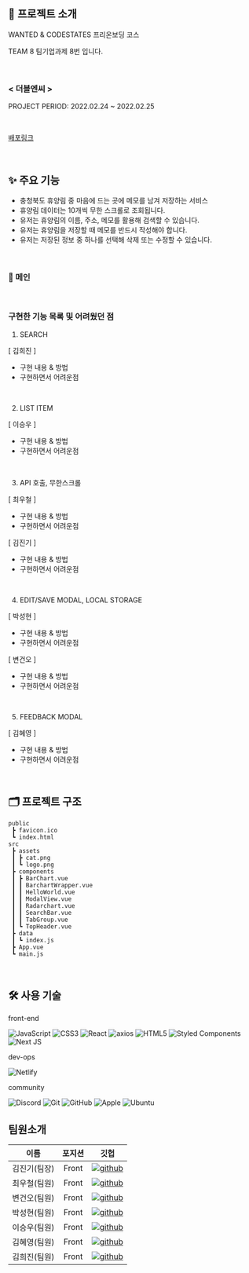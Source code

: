 ## 📑 프로젝트 소개

WANTED & CODESTATES 프리온보딩 코스 

TEAM 8 팀기업과제 8번 입니다.

<br>

### < 더블엔씨 >

PROJECT PERIOD: 2022.02.24 ~ 2022.02.25

<br>

[배포링크]()

<br>

## ✨ 주요 기능

- 충청북도 휴양림 중 마음에 드는 곳에 메모를 남겨 저장하는 서비스
- 휴양림 데이터는 10개씩 무한 스크롤로 조회됩니다.
- 유저는 휴양림의 이름, 주소, 메모를 활용해 검색할 수 있습니다.
- 유저는 휴양림을 저장할 때 메모를 반드시 작성해야 합니다.
- 유저는 저장된 정보 중 하나를 선택해 삭제 또는 수정할 수 있습니다.

<br>

### 🧔 메인 



<br>

### 구현한 기능 목록 및 어려웠던 점

1. SEARCH

[ 김희진 ] 

- 구현 내용 & 방법
- 구현하면서 어려운점


<br>


2. LIST ITEM

[ 이승우 ] 

- 구현 내용 & 방법
- 구현하면서 어려운점


<br>


3. API 호출, 무한스크롤

[ 최우철 ] 

- 구현 내용 & 방법
- 구현하면서 어려운점

[ 김진기 ] 

- 구현 내용 & 방법
- 구현하면서 어려운점


<br>



4. EDIT/SAVE MODAL, LOCAL STORAGE

[ 박성현 ] 

- 구현 내용 & 방법
- 구현하면서 어려운점

[ 변건오 ] 

- 구현 내용 & 방법
- 구현하면서 어려운점


<br>


5. FEEDBACK MODAL

[ 김혜영 ] 

- 구현 내용 & 방법
- 구현하면서 어려운점


<br>

## 🗂 프로젝트 구조

```
public
 ┣ favicon.ico
 ┗ index.html
src
 ┣ assets
 ┃ ┣ cat.png
 ┃ ┗ logo.png
 ┣ components
 ┃ ┣ BarChart.vue
 ┃ ┃ BarchartWrapper.vue
 ┃ ┃ HelloWorld.vue
 ┃ ┃ ModalView.vue
 ┃ ┃ Radarchart.vue
 ┃ ┃ SearchBar.vue
 ┃ ┃ TabGroup.vue
 ┃ ┗ TopHeader.vue
 ┣ data
 ┃ ┗ index.js
 ┣ App.vue
 ┗ main.js
```

<br>

## 🛠 사용 기술

front-end

![JavaScript](https://img.shields.io/badge/javascript-%23323330.svg?style=for-the-badge&logo=javascript&logoColor=%23F7DF1E)
![CSS3](https://img.shields.io/badge/css3-%231572B6.svg?style=for-the-badge&logo=css3&logoColor=white)
![React](https://img.shields.io/badge/react-%2320232a.svg?style=for-the-badge&logo=react&logoColor=%2361DAFB)
![axios](https://img.shields.io/badge/-AXIOS-purple?style=for-the-badge)
![HTML5](https://img.shields.io/badge/html5-%23E34F26.svg?style=for-the-badge&logo=html5&logoColor=white)
![Styled Components](https://img.shields.io/badge/styled--components-DB7093?style=for-the-badge&logo=styled-components&logoColor=white)
![Next JS](https://img.shields.io/badge/Next-black?style=for-the-badge&logo=next.js&logoColor=white)



dev-ops

![Netlify](https://img.shields.io/badge/netlify-%23000000.svg?style=for-the-badge&logo=netlify&logoColor=#00C7B7)

community

![Discord](https://img.shields.io/badge/%3CServer%3E-%237289DA.svg?style=for-the-badge&logo=discord&logoColor=white)
![Git](https://img.shields.io/badge/git-%23F05033.svg?style=for-the-badge&logo=git&logoColor=white)
![GitHub](https://img.shields.io/badge/github-%23121011.svg?style=for-the-badge&logo=github&logoColor=white)
![Apple](https://img.shields.io/badge/-APPLE-black?style=for-the-badge&logo=apple)
![Ubuntu](https://img.shields.io/badge/-UBUNTU-gray?style=for-the-badge&logo=Ubuntu)


## 팀원소개
|이름|포지션|깃헙|
|:---:|:---:|:---:|
|김진기(팀장)|Front|[![github](https://img.shields.io/badge/김진기-181717?style=flat-square&logo=GitHub&logoColor=white)](https://github.com/hatoba29)|
|최우철(팀원)|Front|[![github](https://img.shields.io/badge/최우철-181717?style=flat-square&logo=GitHub&logoColor=white)](https://github.com/chltjdrhd777/)|
|변건오(팀원)|Front|[![github](https://img.shields.io/badge/변건오-181717?style=flat-square&logo=GitHub&logoColor=white)](https://github.com/guno517)|
|박성현(팀원)|Front|[![github](https://img.shields.io/badge/박성현-181717?style=flat-square&logo=GitHub&logoColor=white)](https://github.com/psh9408p)|
|이승우(팀원)|Front|[![github](https://img.shields.io/badge/이승우-181717?style=flat-square&logo=GitHub&logoColor=white)](https://github.com/starhn87)|
|김혜영(팀원)|Front|[![github](https://img.shields.io/badge/김혜영-181717?style=flat-square&logo=GitHub&logoColor=white)](https://github.com/hit-that-drum)|
|김희진(팀원)|Front|[![github](https://img.shields.io/badge/김희진-181717?style=flat-square&logo=GitHub&logoColor=white)](https://github.com/chloe41297)|
